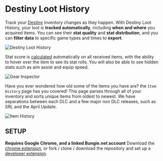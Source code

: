# Destiny Loot History
Track your [Destiny](http://destinythegame.com/) inventory changes as they happen. With Destiny Loot History, your loot is **tracked automatically**, including **when and where** you acquired items. You can see their **stat quality** and **stat distribution**, and you can **filter data** to specific game types and times to **export**.

![Destiny Loot History](http://arkahnx.technology/loot/1280x800.png "Destiny Loot History")

Stat score is [calculated](https://www.reddit.com/r/DestinyTheGame/comments/4m417m/final_infusion_stat_calculator_from_200335_light/) automatically on all received items, with the ability to hover over the item to see its stat rolls. You will also be able to see hidden stats such as aim assist and equip speed.

![Gear Inspector](http://arkahnx.technology/loot/details.png "Gear Inspector")

Have you ever wondered how old some of the items you have are? the `Item History` page has you covered! This page parses through all of your inventory and sorts unique items from oldest to newest. We have separations between each DLC and a few major non DLC releases, such as SRL and the April Update.

![Item History](http://arkahnx.technology/loot/history1280x800.png "Item History")

## SETUP
**Requires Google Chrome, and a linked Bungie.net account**
Download the [chrome extension](https://chrome.google.com/webstore/detail/eokcomhmgedcgmnfnajmlfcdccnapapo), or fork / clone / download the repository and set up a [developer extension](http://lifehacker.com/install-chrome-extensions-from-outside-the-store-with-d-1596918011).
